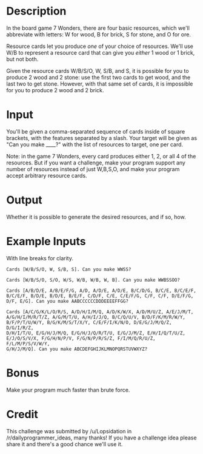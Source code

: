 # Description

In the board game 7 Wonders, there are four basic resources, which we'll abbreviate with letters: W for wood, B for brick, S for stone, and O for ore.

Resource cards let you produce *one* of your choice of resources. We'll use W/B to represent a resource card that can give you *either* 1 wood or 1 brick, but not both.

Given the resource cards W/B/S/O, W, S/B, and S, it is possible for you to produce 2 wood and 2 stone: use the first two cards to get wood, and the last two to get stone. However, with that same set of cards, it is impossible for you to produce 2 wood and 2 brick.

# Input

You'll be given a comma-separated sequence of cards inside of square brackets, with the features separated by a slash. Your target will be given as "Can you make ____?" with the list of resources to target, one per card. 

Note: in the game 7 Wonders, every card produces either 1, 2, or all 4 of the resources. But if you want a challenge, make your program support any number of resources instead of just W,B,S,O, and make your program accept arbitrary resource cards.

# Output

Whether it is possible to generate the desired resources, and if so, how.

# Example Inputs

With line breaks for clarity.

    Cards [W/B/S/O, W, S/B, S]. Can you make WWSS?

    Cards [W/B/S/O, S/O, W/S, W/B, W/B, W, B]. Can you make WWBSSOO?

    Cards [A/B/D/E, A/B/E/F/G, A/D, A/D/E, A/D/E, B/C/D/G, B/C/E, B/C/E/F, 
    B/C/E/F, B/D/E, B/D/E, B/E/F, C/D/F, C/E, C/E/F/G, C/F, C/F, D/E/F/G, 
    D/F, E/G]. Can you make AABCCCCCCDDDEEEEFFGG?

    Cards [A/C/G/K/L/O/R/S, A/D/H/I/M/Q, A/D/K/W/X, A/D/M/U/Z, A/E/J/M/T, 
    A/G/H/I/M/R/T/Z, A/G/M/T/U, A/H/I/J/Q, B/C/Q/U/V, B/D/F/K/M/R/W/Y, 
    B/F/P/T/U/W/Y, B/G/K/M/S/T/X/Y, C/E/F/I/K/N/O, D/E/G/J/M/Q/Z, D/G/I/R/Z, 
    D/H/I/T/U, E/G/H/J/M/Q, E/G/H/J/Q/R/T/U, E/G/J/M/Z, E/H/I/Q/T/U/Z, 
    E/J/O/S/V/X, F/G/H/N/P/V, F/G/N/P/R/S/Z, F/I/M/Q/R/U/Z, F/L/M/P/S/V/W/Y, 
    G/H/J/M/Q]. Can you make ABCDEFGHIJKLMNOPQRSTUVWXYZ?

# Bonus

Make your program much faster than brute force.

# Credit

This challenge was submitted by /u/Lopsidation in /r/dailyprogrammer_ideas, many thanks! If you have a challenge idea please share it and there's a good chance we'll use it. 
